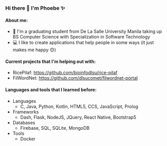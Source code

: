 ### Hi there 👋 I'm Phoebe ✨ 

#### About me:
* 📗 I'm a graduating student from De La Salle University Manila taking up BS Computer Science with Specialization in Software Technology
* 💻 I like to create applications that help people in some ways (it just makes me happy 😊)

#### Current projects that I'm helping out with:
* RicePilaf: https://github.com/bioinfodlsu/rice-pilaf
* FilWordNet: https://github.com/dlsucomet/filwordnet-portal

 #### Languages and tools that I learned before:
 * Languages
   * C, Java, Python, Kotlin, HTML5, CCS, JavaScript, Prolog
 * Frameworks
   * Dash, Flask, NodeJS, JQuery, React Native, Bootstrap5
 * Databases
   * Firebase, SQL, SQLite, MongoDB
 * Tools
   * Docker


 
<!--
**pbong/pbong** is a ✨ _special_ ✨ repository because its `README.md` (this file) appears on your GitHub profile.

Here are some ideas to get you started:

- 🔭 I’m currently working on ...
- 🌱 I’m currently learning ...
- 👯 I’m looking to collaborate on ...
- 🤔 I’m looking for help with ...
- 💬 Ask me about ...
- 📫 How to reach me: ...
- 😄 Pronouns: ...
- ⚡ Fun fact: ...
-->
